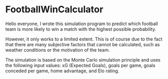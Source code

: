 # FootballWinCalculator
Hello everyone, I wrote this simulation program to predict which football team is more likely to win a match with the highest possible probability.

However, it only works to a limited extent. This is of course due to the fact that there are many subjective factors that cannot be calculated, such as weather conditions or the motivation of the team.

The simulation is based on the Monte Carlo simulation principle and uses the following input values: xG (Expected Goals), goals per game, goals conceded per game, home advantage, and Elo rating.
